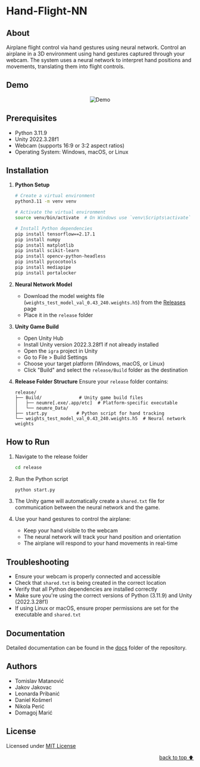 # Hand-Flight-NN

## About
Airplane flight control via hand gestures using neural network. Control an airplane in a 3D environment using hand gestures captured through your webcam. The system uses a neural network to interpret hand positions and movements, translating them into flight controls.

## Demo
<div align="center">
    <img alt="Demo" src="https://github.com/user-attachments/assets/2dcd9b00-ce39-4c71-bdba-e4df6d70a527">
</div>

## Prerequisites

- Python 3.11.9
- Unity 2022.3.28f1
- Webcam (supports 16:9 or 3:2 aspect ratios)
- Operating System: Windows, macOS, or Linux

## Installation

1. **Python Setup**
   ```bash
   # Create a virtual environment
   python3.11 -m venv venv

   # Activate the virtual environment
   source venv/bin/activate  # On Windows use `venv\Scripts\activate`

   # Install Python dependencies
   pip install tensorflow==2.17.1
   pip install numpy
   pip install matplotlib
   pip install scikit-learn
   pip install opencv-python-headless
   pip install pycocotools
   pip install mediapipe
   pip install portalocker
   ```

2. **Neural Network Model**
   - Download the model weights file (`weights_test_model_val_0.43_240.weights.h5`) from the [Releases](https://github.com/OffCrazyFreak/Hand-Flight-NN/releases) page
   - Place it in the `release` folder

3. **Unity Game Build**
   - Open Unity Hub
   - Install Unity version 2022.3.28f1 if not already installed
   - Open the `igra` project in Unity
   - Go to File > Build Settings
   - Choose your target platform (Windows, macOS, or Linux)
   - Click "Build" and select the `release/Build` folder as the destination

3. **Release Folder Structure**
   Ensure your `release` folder contains:
   ```
   release/
   ├── Build/              # Unity game build files
   │   ├── neumre[.exe/.app/etc]  # Platform-specific executable
   │   └── neumre_Data/
   ├── start.py           # Python script for hand tracking
   └── weights_test_model_val_0.43_240.weights.h5  # Neural network weights
   ```

## How to Run

1. Navigate to the release folder
   ```bash
   cd release
   ```

2. Run the Python script
   ```bash
   python start.py
   ```

3. The Unity game will automatically create a `shared.txt` file for communication between the neural network and the game.

4. Use your hand gestures to control the airplane:
   - Keep your hand visible to the webcam
   - The neural network will track your hand position and orientation
   - The airplane will respond to your hand movements in real-time

## Troubleshooting

- Ensure your webcam is properly connected and accessible
- Check that `shared.txt` is being created in the correct location
- Verify that all Python dependencies are installed correctly
- Make sure you're using the correct versions of Python (3.11.9) and Unity (2022.3.28f1)
- If using Linux or macOS, ensure proper permissions are set for the executable and `shared.txt`

## Documentation
Detailed documentation can be found in the [docs](./docs) folder of the repository.

## Authors
- Tomislav Matanović
- Jakov Jakovac
- Leonarda Pribanić
- Daniel Košmerl
- Nikola Perić
- Domagoj Marić

## License
Licensed under [MIT License](./LICENSE)

<p align="right"><a href="#about">back to top ⬆️</a></p>
